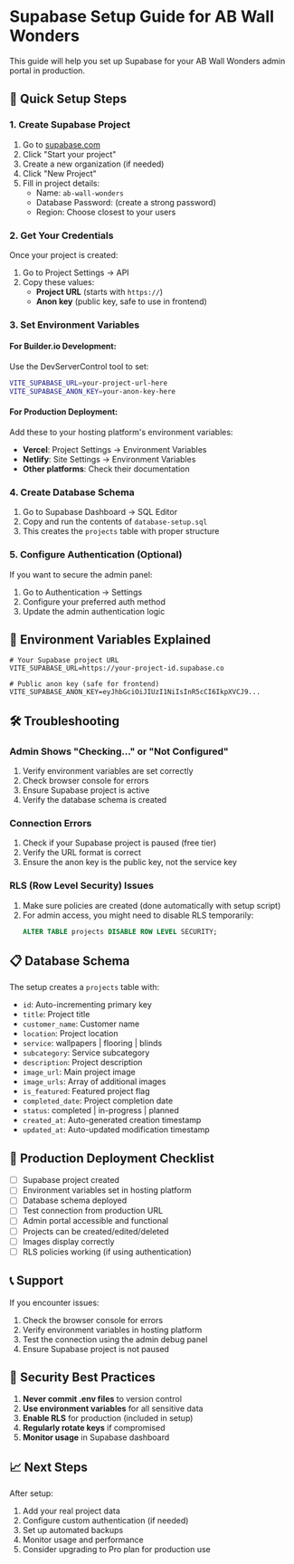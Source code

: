 # Supabase Setup Guide for AB Wall Wonders

This guide will help you set up Supabase for your AB Wall Wonders admin portal in production.

## 🚀 Quick Setup Steps

### 1. Create Supabase Project
1. Go to [supabase.com](https://supabase.com)
2. Click "Start your project"
3. Create a new organization (if needed)
4. Click "New Project"
5. Fill in project details:
   - Name: `ab-wall-wonders`
   - Database Password: (create a strong password)
   - Region: Choose closest to your users

### 2. Get Your Credentials
Once your project is created:
1. Go to Project Settings → API
2. Copy these values:
   - **Project URL** (starts with `https://`)
   - **Anon key** (public key, safe to use in frontend)

### 3. Set Environment Variables

#### For Builder.io Development:
Use the DevServerControl tool to set:
```bash
VITE_SUPABASE_URL=your-project-url-here
VITE_SUPABASE_ANON_KEY=your-anon-key-here
```

#### For Production Deployment:
Add these to your hosting platform's environment variables:
- **Vercel**: Project Settings → Environment Variables
- **Netlify**: Site Settings → Environment Variables
- **Other platforms**: Check their documentation

### 4. Create Database Schema
1. Go to Supabase Dashboard → SQL Editor
2. Copy and run the contents of `database-setup.sql`
3. This creates the `projects` table with proper structure

### 5. Configure Authentication (Optional)
If you want to secure the admin panel:
1. Go to Authentication → Settings
2. Configure your preferred auth method
3. Update the admin authentication logic

## 🔧 Environment Variables Explained

```env
# Your Supabase project URL
VITE_SUPABASE_URL=https://your-project-id.supabase.co

# Public anon key (safe for frontend)
VITE_SUPABASE_ANON_KEY=eyJhbGciOiJIUzI1NiIsInR5cCI6IkpXVCJ9...
```

## 🛠️ Troubleshooting

### Admin Shows "Checking..." or "Not Configured"
1. Verify environment variables are set correctly
2. Check browser console for errors
3. Ensure Supabase project is active
4. Verify the database schema is created

### Connection Errors
1. Check if your Supabase project is paused (free tier)
2. Verify the URL format is correct
3. Ensure the anon key is the public key, not the service key

### RLS (Row Level Security) Issues
1. Make sure policies are created (done automatically with setup script)
2. For admin access, you might need to disable RLS temporarily:
   ```sql
   ALTER TABLE projects DISABLE ROW LEVEL SECURITY;
   ```

## 📋 Database Schema

The setup creates a `projects` table with:
- `id`: Auto-incrementing primary key
- `title`: Project title
- `customer_name`: Customer name
- `location`: Project location
- `service`: wallpapers | flooring | blinds
- `subcategory`: Service subcategory
- `description`: Project description
- `image_url`: Main project image
- `image_urls`: Array of additional images
- `is_featured`: Featured project flag
- `completed_date`: Project completion date
- `status`: completed | in-progress | planned
- `created_at`: Auto-generated creation timestamp
- `updated_at`: Auto-updated modification timestamp

## 🚀 Production Deployment Checklist

- [ ] Supabase project created
- [ ] Environment variables set in hosting platform
- [ ] Database schema deployed
- [ ] Test connection from production URL
- [ ] Admin portal accessible and functional
- [ ] Projects can be created/edited/deleted
- [ ] Images display correctly
- [ ] RLS policies working (if using authentication)

## 📞 Support

If you encounter issues:
1. Check the browser console for errors
2. Verify environment variables in hosting platform
3. Test the connection using the admin debug panel
4. Ensure Supabase project is not paused

## 🔐 Security Best Practices

1. **Never commit .env files** to version control
2. **Use environment variables** for all sensitive data
3. **Enable RLS** for production (included in setup)
4. **Regularly rotate keys** if compromised
5. **Monitor usage** in Supabase dashboard

## 📈 Next Steps

After setup:
1. Add your real project data
2. Configure custom authentication (if needed)
3. Set up automated backups
4. Monitor usage and performance
5. Consider upgrading to Pro plan for production use
